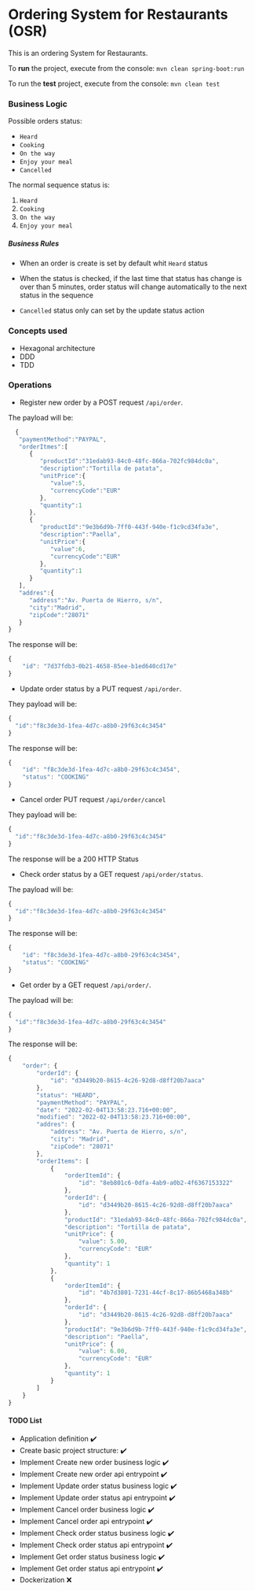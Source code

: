 # Ordering System for Restaurants (OSR)

This is an ordering System for Restaurants.

To **run** the project, execute from the console: `mvn clean spring-boot:run`

To run the **test** project, execute from the console: `mvn clean test`

### Business Logic

Possible orders status:
- `Heard`
- `Cooking`
- `On the way`
- `Enjoy your meal`
- `Cancelled`

The normal sequence status is: 
1. `Heard`
2. `Cooking`
3. `On the way`
4. `Enjoy your meal`

##### Business Rules
* When an order is create is set by default whit `Heard` status

* When the status is checked, if the last time that status has change is over than 5 minutes, order status will change automatically to the next status in the sequence

* `Cancelled` status only can set by the update status action


### Concepts used

- Hexagonal architecture
- DDD
- TDD

### Operations

- Register new order by a POST request `/api/order`.

The payload will be:

```javascript
  {
   "paymentMethod":"PAYPAL",
   "orderItmes":[
      {
         "productId":"31edab93-84c0-48fc-866a-702fc984dc0a",
         "description":"Tortilla de patata",
         "unitPrice":{
            "value":5,
            "currencyCode":"EUR"
         },
         "quantity":1
      },
      {
         "productId":"9e3b6d9b-7ff0-443f-940e-f1c9cd34fa3e",
         "description":"Paella",
         "unitPrice":{
            "value":6,
            "currencyCode":"EUR"
         },
         "quantity":1
      }
   ],
   "addres":{
      "address":"Av. Puerta de Hierro, s/n",
      "city":"Madrid",
      "zipCode":"28071"
   }
}
```

The response will be:

```javascript
{
    "id": "7d37fdb3-0b21-4658-85ee-b1ed640cd17e"
}
```

- Update order status by a PUT request `/api/order`.

They payload will be:

```javascript
{
  "id":"f8c3de3d-1fea-4d7c-a8b0-29f63c4c3454"
}
```

The response will be:

```javascript
{
    "id": "f8c3de3d-1fea-4d7c-a8b0-29f63c4c3454",
    "status": "COOKING"
}
```

- Cancel order PUT request `/api/order/cancel`

They payload will be:

```javascript
{
  "id":"f8c3de3d-1fea-4d7c-a8b0-29f63c4c3454"
}
```

The response will be a 200 HTTP Status

- Check order status by a GET request `/api/order/status`.

The payload will be:

```javascript
{
  "id":"f8c3de3d-1fea-4d7c-a8b0-29f63c4c3454"
}
```

The response will be:

```javascript
{
    "id": "f8c3de3d-1fea-4d7c-a8b0-29f63c4c3454",
    "status": "COOKING"
}
```

- Get order by a GET request `/api/order/`.

The payload will be:

```javascript
{
  "id":"f8c3de3d-1fea-4d7c-a8b0-29f63c4c3454"
}
```

The response will be:

```javascript
{
    "order": {
        "orderId": {
            "id": "d3449b20-8615-4c26-92d8-d8ff20b7aaca"
        },
        "status": "HEARD",
        "paymentMethod": "PAYPAL",
        "date": "2022-02-04T13:58:23.716+00:00",
        "modified": "2022-02-04T13:58:23.716+00:00",
        "addres": {
            "address": "Av. Puerta de Hierro, s/n",
            "city": "Madrid",
            "zipCode": "28071"
        },
        "orderItems": [
            {
                "orderItemId": {
                    "id": "8eb801c6-0dfa-4ab9-a0b2-4f6367153322"
                },
                "orderId": {
                    "id": "d3449b20-8615-4c26-92d8-d8ff20b7aaca"
                },
                "productId": "31edab93-84c0-48fc-866a-702fc984dc0a",
                "description": "Tortilla de patata",
                "unitPrice": {
                    "value": 5.00,
                    "currencyCode": "EUR"
                },
                "quantity": 1
            },
            {
                "orderItemId": {
                    "id": "4b7d3801-7231-44cf-8c17-86b5468a348b"
                },
                "orderId": {
                    "id": "d3449b20-8615-4c26-92d8-d8ff20b7aaca"
                },
                "productId": "9e3b6d9b-7ff0-443f-940e-f1c9cd34fa3e",
                "description": "Paella",
                "unitPrice": {
                    "value": 6.00,
                    "currencyCode": "EUR"
                },
                "quantity": 1
            }
        ]
    }
}
```


#### TODO List

- Application definition :heavy_check_mark:
- Create basic project structure: :heavy_check_mark:
- Implement Create new order business logic :heavy_check_mark:
- Implement Create new order api entrypoint :heavy_check_mark:
- Implement Update order status business logic :heavy_check_mark:
- Implement Update order status api entrypoint :heavy_check_mark:
- Implement Cancel order business logic :heavy_check_mark:
- Implement Cancel order api entrypoint :heavy_check_mark:
- Implement Check order status business logic :heavy_check_mark:
- Implement Check order status api entrypoint :heavy_check_mark:
- Implement Get order status business logic :heavy_check_mark:
- Implement Get order status api entrypoint :heavy_check_mark:
- Dockerization :x:
